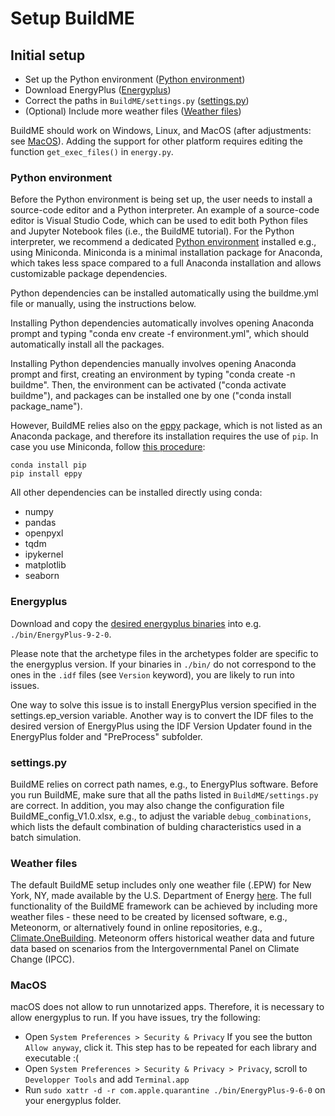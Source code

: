 # Setup BuildME

## Initial setup

- Set up the Python environment ([Python environment](#Python-environment))
- Download EnergyPlus ([Energyplus](#Energyplus))
- Correct the paths in `BuildME/settings.py` ([settings.py](#settings.py))
- (Optional) Include more weather files ([Weather files](#Weather-files))

BuildME should work on Windows, Linux, and MacOS (after adjustments: see [MacOS](#macos)). Adding the support for other platform requires editing the function `get_exec_files()` in `energy.py`.

### Python environment
Before the Python environment is being set up, the user needs to install a source-code editor and a Python interpreter. An example of a source-code editor is Visual Studio Code, which can be used to edit both Python files and Jupyter Notebook files (i.e., the BuildME tutorial). For the Python interpreter, we recommend a dedicated [Python environment](https://docs.conda.io/projects/conda/en/latest/user-guide/getting-started.html#managing-environments) installed e.g., using Miniconda. Miniconda is a minimal installation package for Anaconda, which takes less space compared to a full Anaconda installation and allows customizable package dependencies.

Python dependencies can be installed automatically using the buildme.yml file or manually, using the instructions below.

Installing Python dependencies automatically involves opening Anaconda prompt and typing "conda env create -f environment.yml", which should automatically install all the packages. 

Installing Python dependencies manually involves opening Anaconda prompt and first, creating an environment by typing "conda create -n buildme". Then, the environment can be activated ("conda activate buildme"), and packages can be installed one by one ("conda install package_name"). 

However, BuildME relies also on the [eppy](https://github.com/santoshphilip/eppy) package, which is not listed as an Anaconda package, and therefore its installation requires the use of `pip`. In case you use Miniconda, follow [this procedure](https://stackoverflow.com/a/43729857/2075003):
```
conda install pip 
pip install eppy
```

All other dependencies can be installed directly using conda:
- numpy
- pandas
- openpyxl
- tqdm
- ipykernel
- matplotlib
- seaborn

### Energyplus

Download and copy the [desired energyplus binaries](https://energyplus.net/downloads) into e.g. `./bin/EnergyPlus-9-2-0`. 

Please note that the archetype files in the archetypes folder are specific to the energyplus version. If your binaries in `./bin/` do not correspond to the ones in the `.idf` files (see `Version` keyword), you are likely to run into issues. 

One way to solve this issue is to install EnergyPlus version specified in the settings.ep_version variable. Another way is to convert the IDF files to the desired version of EnergyPlus using the IDF Version Updater found in the EnergyPlus folder and "PreProcess" subfolder.

### settings.py
BuildME relies on correct path names, e.g., to EnergyPlus software. Before you run BuildME, make sure that all the paths listed in `BuildME/settings.py` are correct. In addition, you may also change the configuration file BuildME_config_V1.0.xlsx, e.g., to adjust the variable `debug_combinations`, which lists the default combination of bulding characteristics used in a batch simulation. 

### Weather files

The default BuildME setup includes only one weather file (.EPW) for New York, NY, made available by the U.S. Department of Energy [here](https://www.energycodes.gov/prototype-building-models). The full functionality of the BuildME framework can be achieved by including more weather files - these need to be created by licensed software, e.g., Meteonorm, or alternatively found in online repositories, e.g., [Climate.OneBuilding](https://climate.onebuilding.org). Meteonorm offers historical weather data and future data based on scenarios from the Intergovernmental Panel on Climate Change (IPCC). 

### MacOS 

macOS does not allow to run unnotarized apps. Therefore, it is necessary to allow energyplus to run. If you have issues, try the following:
- Open `System Preferences > Security & Privacy` If you see the button `Allow anyway`, click it. This step has to be repeated for each library and executable :(
- Open `System Preferences > Security & Privacy > Privacy`, scroll to `Developper Tools` and add `Terminal.app` 
- Run `sudo xattr -d -r com.apple.quarantine ./bin/EnergyPlus-9-6-0` on your energyplus folder.






